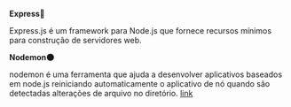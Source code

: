 __Express🖤__

Express.js é um framework para Node.js que fornece recursos mínimos para construção de servidores web. 

__Nodemon🌑__

nodemon é uma ferramenta que ajuda a desenvolver aplicativos baseados em node.js reiniciando automaticamente o aplicativo de nó quando são detectadas alterações de arquivo no diretório. [link](https://www.npmjs.com/package/nodemon)